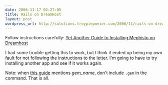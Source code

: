 ```yaml
---
date: 2006-11-17 02:27:05
title: Rails on DreamHost
layout: post
wordpress_url: http://solutions.treypiepmeier.com/2006/11/rails-on-dreamhost/
---
```

Follow instructions carefully: [Yet Another Guide to Installing Mephisto on Dreamhost](http://solutions.treypiepmeier.com/wp-admin/post.phphttp://blog.labratz.net/articles/2006/08/19/yet-another-guide-to-installing-mephisto-on-dreamhost)

I had some trouble getting this to work, but I think it ended up being my own fault for not following the instructions to the letter.  I'm going to have to try installing another app and see if it works again.

Note: when [this guide](http://wiki.dreamhost.com/index.php/Rails#Using_Gems_Installed_in_Your_Home_Directory) mentions *gem_name*, don't include `.gem` in the command.  That is all.